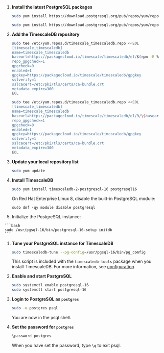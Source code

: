 <Procedure>

1. **Install the latest PostgreSQL packages**

    <Terminal>

    <tab label='Red Hat'>

    ```bash
    sudo yum install https://download.postgresql.org/pub/repos/yum/reporpms/EL-$(rpm -E %{rhel})-x86_64/pgdg-redhat-repo-latest.noarch.rpm
    ```

    </tab>

    <tab label="Fedora">

    ```bash
    sudo yum install https://download.postgresql.org/pub/repos/yum/reporpms/F-$(rpm -E %{fedora})-x86_64/pgdg-fedora-repo-latest.noarch.rpm
    ```

    </tab>
    </Terminal>

1.  **Add the TimescaleDB repository**

    <Terminal>

    <tab label='Red Hat'>

    ```bash
    sudo tee /etc/yum.repos.d/timescale_timescaledb.repo <<EOL
    [timescale_timescaledb]
    name=timescale_timescaledb
    baseurl=https://packagecloud.io/timescale/timescaledb/el/$(rpm -E %{rhel})/\$basearch
    repo_gpgcheck=1
    gpgcheck=0
    enabled=1
    gpgkey=https://packagecloud.io/timescale/timescaledb/gpgkey
    sslverify=1
    sslcacert=/etc/pki/tls/certs/ca-bundle.crt
    metadata_expire=300
    EOL
    ```

    </tab>

    <tab label="Fedora">

    ```bash
    sudo tee /etc/yum.repos.d/timescale_timescaledb.repo <<EOL
    [timescale_timescaledb]
    name=timescale_timescaledb
    baseurl=https://packagecloud.io/timescale/timescaledb/el/9/\$basearch
    repo_gpgcheck=1
    gpgcheck=0
    enabled=1
    gpgkey=https://packagecloud.io/timescale/timescaledb/gpgkey
    sslverify=1
    sslcacert=/etc/pki/tls/certs/ca-bundle.crt
    metadata_expire=300
    EOL
    ```

    </tab>
    </Terminal>  

1.  **Update your local repository list**

    ```bash
    sudo yum update
    ```

1.  **Install TimescaleDB**

    ```bash
    sudo yum install timescaledb-2-postgresql-16 postgresql16
    ```

    <!-- hack until we have bandwidth to rewrite this linting rule -->

    <!-- markdownlint-disable TS007 -->
    <Highlight type="note">
    On Red Hat Enterprise Linux 8, disable the built-in PostgreSQL module:
    
    `sudo dnf -qy module disable postgresql`
    </Highlight>

    <!-- markdownlint-enable TS007 -->
    
 1.  Initialize the PostgreSQL instance:

    ```bash
    sudo /usr/pgsql-16/bin/postgresql-16-setup initdb
    ```   

1.  **Tune your PostgreSQL instance for TimescaleDB**

    ```bash
    sudo timescaledb-tune --pg-config=/usr/pgsql-16/bin/pg_config 
    ```   

    This script is included with the `timescaledb-tools` package when you install TimescaleDB.
    For more information, see [configuration][config].

1.  **Enable and start PostgreSQL**

    ```bash
    sudo systemctl enable postgresql-16
    sudo systemctl start postgresql-16
    ```

1.  **Login to PostgreSQL as `postgres`**

    ```bash
    sudo -u postgres psql
    ```
    You are now in the psql shell. 
    
1. **Set the password for `postgres`**

    ```bash
    \password postgres
    ```

    When you have set the password, type `\q` to exit psql.

</Procedure>

[config]: /self-hosted/:currentVersion:/configuration/
